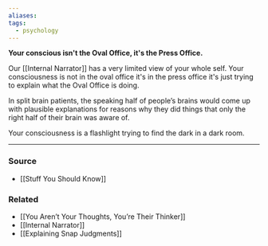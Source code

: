 ```yaml
---
aliases: 
tags:
  - psychology
---
```

**Your conscious isn't the Oval Office, it's the Press Office.**

Our [[Internal Narrator]] has a very limited view of your whole self. Your consciousness is not in the oval office it's in the press office it's just trying to explain what the Oval Office is doing.

In split brain patients, the speaking half of people’s brains would come up with plausible explanations for reasons why they did things that only the right half of their brain was aware of. 

Your consciousness is a flashlight trying to find the dark in a dark room. 

---

### Source
- [[Stuff You Should Know]]

### Related
- [[You Aren’t Your Thoughts, You’re Their Thinker]] 
- [[Internal Narrator]] 
- [[Explaining Snap Judgments]]